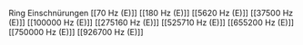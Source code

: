 Ring Einschnürungen
[[70 Hz (E)]]
[[180 Hz (E)]]
[[5620 Hz (E)]]
[[37500 Hz (E)]]
[[100000 Hz (E)]]
[[275160 Hz (E)]]
[[525710 Hz (E)]]
[[655200 Hz (E)]]
[[750000 Hz (E)]]
[[926700 Hz (E)]]